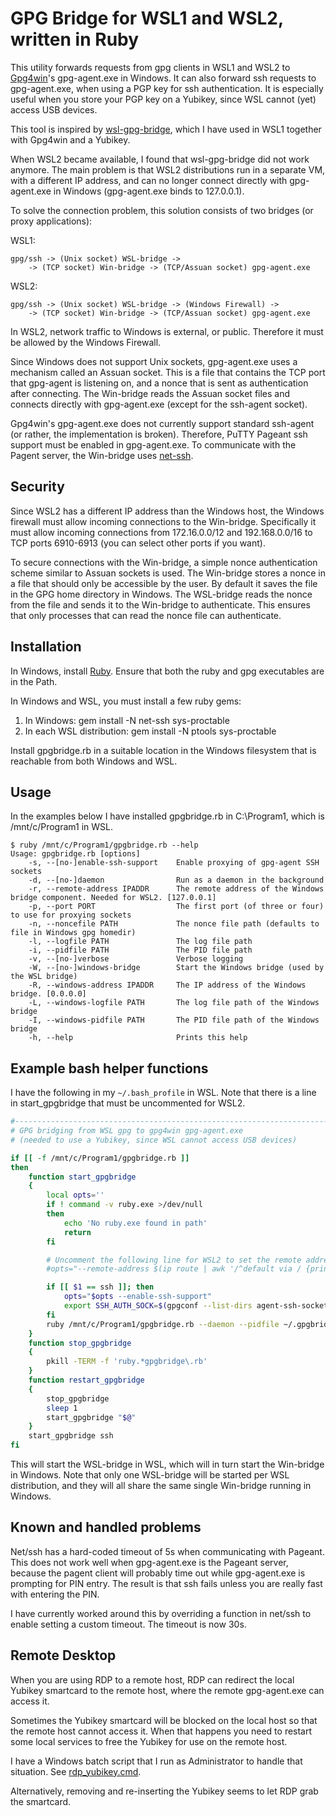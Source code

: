 # GPG Bridge for WSL1 and WSL2, written in Ruby

This utility forwards requests from gpg clients in WSL1 and WSL2 to
[Gpg4win](https://gpg4win.org/)'s gpg-agent.exe in Windows. It can also
forward ssh requests to gpg-agent.exe, when using a PGP key for ssh
authentication. It is especially useful when you store your PGP key on a
Yubikey, since WSL cannot (yet) access USB devices.

This tool is inspired by
[wsl-gpg-bridge](https://github.com/Riebart/wsl-gpg-bridge), which I have
used in WSL1 together with Gpg4win and a Yubikey.

When WSL2 became available, I found that wsl-gpg-bridge did not work
anymore. The main problem is that WSL2 distributions run in a separate VM,
with a different IP address, and can no longer connect directly with
gpg-agent.exe in Windows (gpg-agent.exe binds to 127.0.0.1).

To solve the connection problem, this solution consists of two bridges (or
proxy applications):

WSL1:

```
gpg/ssh -> (Unix socket) WSL-bridge ->
    -> (TCP socket) Win-bridge -> (TCP/Assuan socket) gpg-agent.exe
```

WSL2:

```
gpg/ssh -> (Unix socket) WSL-bridge -> (Windows Firewall) ->
    -> (TCP socket) Win-bridge -> (TCP/Assuan socket) gpg-agent.exe
```

In WSL2, network traffic to Windows is external, or public. Therefore it
must be allowed by the Windows Firewall.

Since Windows does not support Unix sockets, gpg-agent.exe uses a mechanism
called an Assuan socket. This is a file that contains the TCP port that
gpg-agent is listening on, and a nonce that is sent as authentication after
connecting. The Win-bridge reads the Assuan socket files and connects
directly with gpg-agent.exe (except for the ssh-agent socket).

Gpg4win's gpg-agent.exe does not currently support standard ssh-agent (or
rather, the implementation is broken). Therefore, PuTTY Pageant ssh support
must be enabled in gpg-agent.exe. To communicate with the Pagent server,
the Win-bridge uses [net-ssh](https://github.com/net-ssh/net-ssh).

## Security

Since WSL2 has a different IP address than the Windows host, the Windows
firewall must allow incoming connections to the Win-bridge. Specifically it
must allow incoming connections from 172.16.0.0/12 and 192.168.0.0/16 to
TCP ports 6910-6913 (you can select other ports if you want).

To secure connections with the Win-bridge, a simple nonce authentication
scheme similar to Assuan sockets is used. The Win-bridge stores a nonce in
a file that should only be accessible by the user. By default it saves the
file in the GPG home directory in Windows. The WSL-bridge reads the nonce
from the file and sends it to the Win-bridge to authenticate. This ensures
that only processes that can read the nonce file can authenticate.

## Installation

In Windows, install [Ruby](https://rubyinstaller.org/downloads/). Ensure
that both the ruby and gpg executables are in the Path.

In Windows and WSL, you must install a few ruby gems:

1. In Windows: gem install -N net-ssh sys-proctable
2. In each WSL distribution: gem install -N ptools sys-proctable

Install gpgbridge.rb in a suitable location in the Windows filesystem that
is reachable from both Windows and WSL.

## Usage

In the examples below I have installed gpgbridge.rb in C:\Program1, which
is /mnt/c/Program1 in WSL.

```
$ ruby /mnt/c/Program1/gpgbridge.rb --help
Usage: gpgbridge.rb [options]
    -s, --[no-]enable-ssh-support    Enable proxying of gpg-agent SSH sockets
    -d, --[no-]daemon                Run as a daemon in the background
    -r, --remote-address IPADDR      The remote address of the Windows bridge component. Needed for WSL2. [127.0.0.1]
    -p, --port PORT                  The first port (of three or four) to use for proxying sockets
    -n, --noncefile PATH             The nonce file path (defaults to file in Windows gpg homedir)
    -l, --logfile PATH               The log file path
    -i, --pidfile PATH               The PID file path
    -v, --[no-]verbose               Verbose logging
    -W, --[no-]windows-bridge        Start the Windows bridge (used by the WSL bridge)
    -R, --windows-address IPADDR     The IP address of the Windows bridge. [0.0.0.0]
    -L, --windows-logfile PATH       The log file path of the Windows bridge
    -I, --windows-pidfile PATH       The PID file path of the Windows bridge
    -h, --help                       Prints this help
```

## Example bash helper functions

I have the following in my `~/.bash_profile` in WSL. Note that there is a
line in start_gpgbridge that must be uncommented for WSL2.

```bash
#--------------------------------------------------------------------------
# GPG bridging from WSL gpg to gpg4win gpg-agent.exe
# (needed to use a Yubikey, since WSL cannot access USB devices)

if [[ -f /mnt/c/Program1/gpgbridge.rb ]]
then
    function start_gpgbridge
    {
        local opts=''
        if ! command -v ruby.exe >/dev/null
        then
            echo 'No ruby.exe found in path'
            return
        fi

        # Uncomment the following line for WSL2 to set the remote address
        #opts="--remote-address $(ip route | awk '/^default via / {print $3}')"

        if [[ $1 == ssh ]]; then
            opts="$opts --enable-ssh-support"
            export SSH_AUTH_SOCK=$(gpgconf --list-dirs agent-ssh-socket)
        fi
        ruby /mnt/c/Program1/gpgbridge.rb --daemon --pidfile ~/.gpgbridge.pid --logfile ~/.gpgbridge.log --verbose --windows-logfile 'C:\Program1\gpgbridge.log' --windows-pidfile 'C:\Program1\gpgbridge.pid' $opts
    }
    function stop_gpgbridge
    {
        pkill -TERM -f 'ruby.*gpgbridge\.rb'
    }
    function restart_gpgbridge
    {
        stop_gpgbridge
        sleep 1
        start_gpgbridge "$@"
    }
    start_gpgbridge ssh
fi
```

This will start the WSL-bridge in WSL, which will in turn start the
Win-bridge in Windows. Note that only one WSL-bridge will be started per
WSL distribution, and they will all share the same single Win-bridge
running in Windows.

## Known and handled problems

Net/ssh has a hard-coded timeout of 5s when communicating with Pageant.
This does not work well when gpg-agent.exe is the Pageant server, because
the pagent client will probably time out while gpg-agent.exe is prompting
for PIN entry. The result is that ssh fails unless you are really fast with
entering the PIN.

I have currently worked around this by overriding a function in net/ssh to
enable setting a custom timeout. The timeout is now 30s.

## Remote Desktop

When you are using RDP to a remote host, RDP can redirect the local Yubikey
smartcard to the remote host, where the remote gpg-agent.exe can access it.

Sometimes the Yubikey smartcard will be blocked on the local host so that
the remote host cannot access it. When that happens you need to restart
some local services to free the Yubikey for use on the remote host.

I have a Windows batch script that I run as Administrator to handle that
situation. See [rdp_yubikey.cmd](rdp_yubikey.cmd).

Alternatively, removing and re-inserting the Yubikey seems to let RDP grab
the smartcard.
